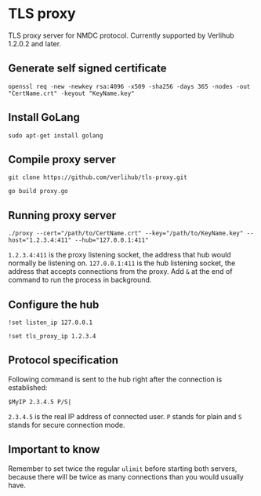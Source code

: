 # TLS proxy

TLS proxy server for NMDC protocol. Currently supported by Verlihub 1.2.0.2 and later.

## Generate self signed certificate

`openssl req -new -newkey rsa:4096 -x509 -sha256 -days 365 -nodes -out "CertName.crt" -keyout "KeyName.key"`

## Install GoLang

`sudo apt-get install golang`

## Compile proxy server

`git clone https://github.com/verlihub/tls-proxy.git`

`go build proxy.go`

## Running proxy server

`./proxy --cert="/path/to/CertName.crt" --key="/path/to/KeyName.key" --host="1.2.3.4:411" --hub="127.0.0.1:411"`

`1.2.3.4:411` is the proxy listening socket, the address that hub would normally be listening on. `127.0.0.1:411` is the hub listening socket, the address that accepts connections from the proxy. Add `&` at the end of command to run the process in background.

## Configure the hub

`!set listen_ip 127.0.0.1`

`!set tls_proxy_ip 1.2.3.4`

## Protocol specification

Following command is sent to the hub right after the connection is established:

`$MyIP 2.3.4.5 P/S|`

`2.3.4.5` is the real IP address of connected user. `P` stands for plain and `S` stands for secure connection mode.

## Important to know

Remember to set twice the regular `ulimit` before starting both servers, because there will be twice as many connections than you would usually have.
